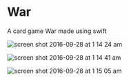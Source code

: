# War

A card game War made using swift

![screen shot 2016-09-28 at 1 14 24 am](https://cloud.githubusercontent.com/assets/9848162/18905881/0c1bc950-851a-11e6-8a23-921866d3fac4.png)

![screen shot 2016-09-28 at 1 14 41 am](https://cloud.githubusercontent.com/assets/9848162/18905874/0425174c-851a-11e6-90c6-fb81bddc8aa1.png)

![screen shot 2016-09-28 at 1 15 05 am](https://cloud.githubusercontent.com/assets/9848162/18905865/fb18c8ec-8519-11e6-93d1-f82a84674370.png)
